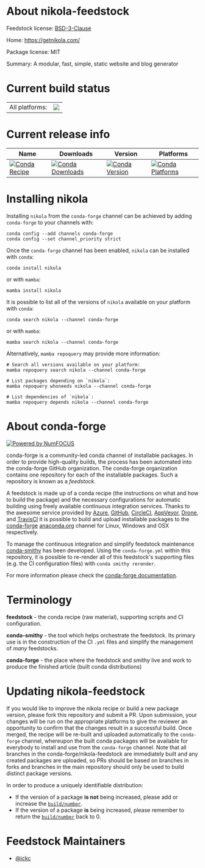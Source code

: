 About nikola-feedstock
======================

Feedstock license: [BSD-3-Clause](https://github.com/conda-forge/nikola-feedstock/blob/main/LICENSE.txt)

Home: https://getnikola.com/

Package license: MIT

Summary: A modular, fast, simple, static website and blog generator

Current build status
====================


<table><tr><td>All platforms:</td>
    <td>
      <a href="https://dev.azure.com/conda-forge/feedstock-builds/_build/latest?definitionId=11527&branchName=main">
        <img src="https://dev.azure.com/conda-forge/feedstock-builds/_apis/build/status/nikola-feedstock?branchName=main">
      </a>
    </td>
  </tr>
</table>

Current release info
====================

| Name | Downloads | Version | Platforms |
| --- | --- | --- | --- |
| [![Conda Recipe](https://img.shields.io/badge/recipe-nikola-green.svg)](https://anaconda.org/conda-forge/nikola) | [![Conda Downloads](https://img.shields.io/conda/dn/conda-forge/nikola.svg)](https://anaconda.org/conda-forge/nikola) | [![Conda Version](https://img.shields.io/conda/vn/conda-forge/nikola.svg)](https://anaconda.org/conda-forge/nikola) | [![Conda Platforms](https://img.shields.io/conda/pn/conda-forge/nikola.svg)](https://anaconda.org/conda-forge/nikola) |

Installing nikola
=================

Installing `nikola` from the `conda-forge` channel can be achieved by adding `conda-forge` to your channels with:

```
conda config --add channels conda-forge
conda config --set channel_priority strict
```

Once the `conda-forge` channel has been enabled, `nikola` can be installed with `conda`:

```
conda install nikola
```

or with `mamba`:

```
mamba install nikola
```

It is possible to list all of the versions of `nikola` available on your platform with `conda`:

```
conda search nikola --channel conda-forge
```

or with `mamba`:

```
mamba search nikola --channel conda-forge
```

Alternatively, `mamba repoquery` may provide more information:

```
# Search all versions available on your platform:
mamba repoquery search nikola --channel conda-forge

# List packages depending on `nikola`:
mamba repoquery whoneeds nikola --channel conda-forge

# List dependencies of `nikola`:
mamba repoquery depends nikola --channel conda-forge
```


About conda-forge
=================

[![Powered by
NumFOCUS](https://img.shields.io/badge/powered%20by-NumFOCUS-orange.svg?style=flat&colorA=E1523D&colorB=007D8A)](https://numfocus.org)

conda-forge is a community-led conda channel of installable packages.
In order to provide high-quality builds, the process has been automated into the
conda-forge GitHub organization. The conda-forge organization contains one repository
for each of the installable packages. Such a repository is known as a *feedstock*.

A feedstock is made up of a conda recipe (the instructions on what and how to build
the package) and the necessary configurations for automatic building using freely
available continuous integration services. Thanks to the awesome service provided by
[Azure](https://azure.microsoft.com/en-us/services/devops/), [GitHub](https://github.com/),
[CircleCI](https://circleci.com/), [AppVeyor](https://www.appveyor.com/),
[Drone](https://cloud.drone.io/welcome), and [TravisCI](https://travis-ci.com/)
it is possible to build and upload installable packages to the
[conda-forge](https://anaconda.org/conda-forge) [anaconda.org](https://anaconda.org/)
channel for Linux, Windows and OSX respectively.

To manage the continuous integration and simplify feedstock maintenance
[conda-smithy](https://github.com/conda-forge/conda-smithy) has been developed.
Using the ``conda-forge.yml`` within this repository, it is possible to re-render all of
this feedstock's supporting files (e.g. the CI configuration files) with ``conda smithy rerender``.

For more information please check the [conda-forge documentation](https://conda-forge.org/docs/).

Terminology
===========

**feedstock** - the conda recipe (raw material), supporting scripts and CI configuration.

**conda-smithy** - the tool which helps orchestrate the feedstock.
                   Its primary use is in the construction of the CI ``.yml`` files
                   and simplify the management of *many* feedstocks.

**conda-forge** - the place where the feedstock and smithy live and work to
                  produce the finished article (built conda distributions)


Updating nikola-feedstock
=========================

If you would like to improve the nikola recipe or build a new
package version, please fork this repository and submit a PR. Upon submission,
your changes will be run on the appropriate platforms to give the reviewer an
opportunity to confirm that the changes result in a successful build. Once
merged, the recipe will be re-built and uploaded automatically to the
`conda-forge` channel, whereupon the built conda packages will be available for
everybody to install and use from the `conda-forge` channel.
Note that all branches in the conda-forge/nikola-feedstock are
immediately built and any created packages are uploaded, so PRs should be based
on branches in forks and branches in the main repository should only be used to
build distinct package versions.

In order to produce a uniquely identifiable distribution:
 * If the version of a package **is not** being increased, please add or increase
   the [``build/number``](https://docs.conda.io/projects/conda-build/en/latest/resources/define-metadata.html#build-number-and-string).
 * If the version of a package **is** being increased, please remember to return
   the [``build/number``](https://docs.conda.io/projects/conda-build/en/latest/resources/define-metadata.html#build-number-and-string)
   back to 0.

Feedstock Maintainers
=====================

* [@ickc](https://github.com/ickc/)

